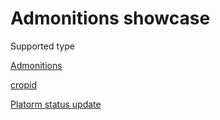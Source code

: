 



# Admonitions showcase

<!-- md:flag experimental -->

Supported type

[Admonitions](https://squidfunk.github.io/mkdocs-material/reference/admonitions/#supported-types)

[cropid](/mkdocs2/Cropiddemo)

[Platorm status update](/docs/Support/Status.md)
